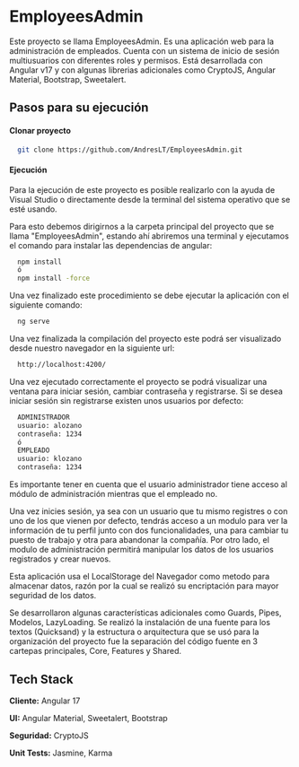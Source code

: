 # EmployeesAdmin

Este proyecto se llama EmployeesAdmin. Es una aplicación web para la administración de empleados. Cuenta con un sistema de inicio de sesión multiusuarios con diferentes roles y permisos. Está desarrollada con Angular v17 y con algunas librerias adicionales como CryptoJS, Angular Material, Bootstrap, Sweetalert.

## Pasos para su ejecución

#### Clonar proyecto

```bash
  git clone https://github.com/AndresLT/EmployeesAdmin.git
```
#### Ejecución
Para la ejecución de este proyecto es posible realizarlo con la ayuda de Visual Studio o directamente desde la terminal del sistema operativo que se esté usando. 

Para esto debemos dirigirnos a la carpeta principal del proyecto que se llama "EmployeesAdmin", estando ahí abriremos una terminal y ejecutamos el comando para instalar las dependencias de angular:
```bash
  npm install
  ó
  npm install -force
```
Una vez finalizado este procedimiento se debe ejecutar la aplicación con el siguiente comando:
```bash
  ng serve
```
Una vez finalizada la compilación del proyecto este podrá ser visualizado desde nuestro navegador en la siguiente url:
```bash
  http://localhost:4200/
```
Una vez ejecutado correctamente el proyecto se podrá visualizar una ventana para iniciar sesión, cambiar contraseña y registrarse. Si se desea iniciar sesión sin registrarse existen unos usuarios por defecto:
```bash
  ADMINISTRADOR
  usuario: alozano
  contraseña: 1234
  ó
  EMPLEADO
  usuario: klozano
  contraseña: 1234
```
Es importante tener en cuenta que el usuario administrador tiene acceso al módulo de administración mientras que el empleado no.

Una vez inicies sesión, ya sea con un usuario que tu mismo registres o con uno de los que vienen por defecto, tendrás acceso a un modulo para ver la información de tu perfil junto con dos funcionalidades, una para cambiar tu puesto de trabajo y otra para abandonar la compañía. Por otro lado, el modulo de administración permitirá manipular los datos de los usuarios registrados y crear nuevos.

Esta aplicación usa el LocalStorage del Navegador como metodo para almacenar datos, razón por la cual se realizó su encriptación para mayor seguridad de los datos.

Se desarrollaron algunas características adicionales como Guards, Pipes, Modelos, LazyLoading. Se realizó la instalación de una fuente para los textos (Quicksand) y la estructura o arquitectura que se usó para la organización del proyecto fue la separación del código fuente en 3 cartepas principales, Core, Features y Shared.

## Tech Stack

**Cliente:** Angular 17

**UI:** Angular Material, Sweetalert, Bootstrap

**Seguridad:** CryptoJS

**Unit Tests:** Jasmine, Karma

